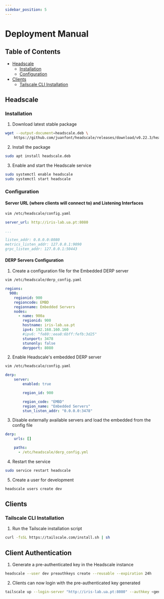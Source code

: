 ```yaml
---
sidebar_position: 5
---
```


# Deployment Manual

## Table of Contents
<!-- TOC -->
- [Headscale](#headscale)
  - [Installation](#installation)
  - [Configuration](#configuration)
- [Clients](#clients)
  - [Tailscale CLI Installation](#tailscale-cli-installation)

## Headscale

### Installation

1. Download latest stable package

```bash
wget --output-document=headscale.deb \
    https://github.com/juanfont/headscale/releases/download/v0.22.3/headscale_0.22.3_linux_amd64.deb
```

2. Install the package

```bash
sudo apt install headscale.deb
```

3. Enable and start the Headscale service

```bash
sudo systemctl enable headscale
sudo systemctl start headscale
```

### Configuration

#### Server URL (where clients will connect to) and Listening Interfaces


```bash
vim /etc/headscale/config.yaml
```

```yaml
server_url: http://iris-lab.ua.pt:8080

...

listen_addr: 0.0.0.0:8080
metrics_listen_addr: 127.0.0.1:9090
grpc_listen_addr: 127.0.0.1:50443
```

#### DERP Servers Configuration

1. Create a configuration file for the Embedded DERP server

```bash
vim /etc/headscale/derp_config.yaml
```

```yaml
regions:
  900:
    regionid: 900
    regioncode: EMBD
    regionname: Embedded Servers
    nodes:
      - name: 900a
        regionid: 900
        hostname: iris-lab.ua.pt
        ipv4: 192.168.160.160
        #ipv6: "fe80::eea8:6bff:fefb:3d25"
        stunport: 3478
        stunonly: false
        derpport: 8080
```

2. Enable Headscale's embedded DERP server 

```bash
vim /etc/headscale/config.yaml
```

```yaml
derp:
    server:
        enabled: true

        region_id: 900

        region_code: "EMBD"
        region_name: "Embedded Servers"
        stun_listen_addr: "0.0.0.0:3478"

```

3. Disable externally available servers and load the embedded from the config file

```yaml
derp:
    urls: []

    paths:
      - /etc/headscale/derp_config.yml

```

4. Restart the service

```bash
sudo service restart headscale
```

5. Create a user for development

```bash
headscale users create dev
```

## Clients

### Tailscale CLI Installation

1. Run the Tailscale installation script

```bash
curl -fsSL https://tailscale.com/install.sh | sh
```

## Client Authentication

1. Generate a pre-authenticated key in the Headscale instance

```bash
headscale --user dev preauthkeys create --reusable --expiration 24h
```

2. Clients can now login with the pre-authenticated key generated

```bash
tailscale up --login-server "http://iris-lab.ua.pt:8080" --authkey <generated_key>
```

